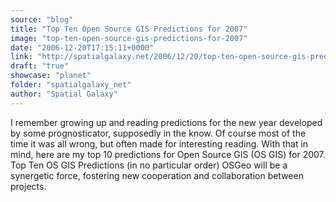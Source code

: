 ```yaml
---
source: "blog"
title: "Top Ten Open Source GIS Predictions for 2007"
image: "top-ten-open-source-gis-predictions-for-2007"
date: "2006-12-20T17:15:11+0000"
link: "http://spatialgalaxy.net/2006/12/20/top-ten-open-source-gis-predictions-for-2007/"
draft: "true"
showcase: "planet"
folder: "spatialgalaxy_net"
author: "Spatial Galaxy"
---
```


I remember growing up and reading predictions for the new year developed by some prognosticator, supposedly in the know. Of course most of the time it was all wrong, but often made for interesting reading. With that in mind, here are my top 10 predictions for Open Source GIS (OS GIS) for 2007.
Top Ten OS GIS Predictions (in no particular order)   OSGeo will be a synergetic force, fostering new cooperation and collaboration between projects.
